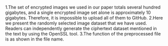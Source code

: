 1.The set of encrypted images we used in our paper totals several hundred gigabytes, and a single encrypted image set alone is approximately 10 gigabytes. Therefore, it is impossible to upload all of them to GitHub.
2.Here we present the randomly selected image dataset that we have used. Readers can independently generate the ciphertext dataset mentioned in the text by using the OpenSSL tool.
3.The function of the preprocessed file is as shown in the file name.
